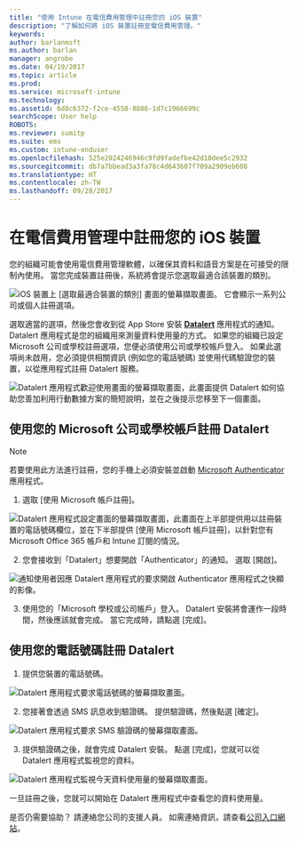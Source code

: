 ```yaml
---
title: "使用 Intune 在電信費用管理中註冊您的 iOS 裝置"
description: "了解如何將 iOS 裝置註冊至電信費用管理。"
keywords: 
author: barlanmsft
ms.author: barlan
manager: angrobe
ms.date: 04/19/2017
ms.topic: article
ms.prod: 
ms.service: microsoft-intune
ms.technology: 
ms.assetid: 6d8c6372-f2ce-4558-8886-1d7c1966699c
searchScope: User help
ROBOTS: 
ms.reviewer: sumitp
ms.suite: ems
ms.custom: intune-enduser
ms.openlocfilehash: 525e2024246946c9fd9fadefbe42d10dee5c2932
ms.sourcegitcommit: db7a7bbead3a3fa78c4d643607f709a2909eb608
ms.translationtype: HT
ms.contentlocale: zh-TW
ms.lasthandoff: 09/28/2017
---
```

# <a name="enroll-your-ios-device-in-telecom-expense-management"></a>在電信費用管理中註冊您的 iOS 裝置

您的組織可能會使用電信費用管理軟體，以確保其資料和語音方案是在可接受的限制內使用。 當您完成裝置註冊後，系統將會提示您選取最適合該裝置的類別。

  ![iOS 裝置上 [選取最適合裝置的類別] 畫面的螢幕擷取畫面。 它會顯示一系列公司或個人註冊選項。](./media/ios-enroll-10-tem-select-best-category.png)

選取適當的選項，然後您會收到從 App Store 安裝 [__Datalert__](https://itunes.apple.com/app/datalert/id771029268?mt=8) 應用程式的通知。 Datalert 應用程式是您的組織用來測量資料使用量的方式。 如果您的組織已設定 Microsoft 公司或學校註冊選項，您便必須使用公司或學校帳戶登入。 如果此選項尚未啟用，您必須提供相關資訊 (例如您的電話號碼) 並使用代碼驗證您的裝置，以從應用程式註冊 Datalert 服務。

  ![Datalert 應用程式歡迎使用畫面的螢幕擷取畫面，此畫面提供 Datalert 如何協助您善加利用行動數據方案的簡短說明，並在之後提示您移至下一個畫面。](./media/ios-enroll-11-tem-datalert-setup.png)

## <a name="enroll-into-datalert-using-your-microsoft-work-or-school-account"></a>使用您的 Microsoft 公司或學校帳戶註冊 Datalert

> [!NOTE]
> 若要使用此方法進行註冊，您的手機上必須安裝並啟動 [Microsoft Authenticator](https://docs.microsoft.com/azure/multi-factor-authentication/end-user/microsoft-authenticator-app-how-to) 應用程式。

1. 選取 [使用 Microsoft 帳戶註冊]。

  ![Datalert 應用程式設定畫面的螢幕擷取畫面，此畫面在上半部提供用以註冊裝置的電話號碼欄位，並在下半部提供 [使用 Microsoft 帳戶註冊]，以針對您有 Microsoft Office 365 帳戶和 Intune 訂閱的情況。](./media/ios-enroll-11a-tem-datalert-enroll-msft-account.png)

2. 您會接收到「Datalert」想要開啟「Authenticator」的通知。 選取 [開啟]。

  ![通知使用者因應 Datalert 應用程式的要求開啟 Authenticator 應用程式之快顯的影像。](./media/ios-enroll-11b-tem-datalert-open-authenticator.png)

3. 使用您的「Microsoft 學校或公司帳戶」登入。 Datalert 安裝將會運作一段時間，然後應該就會完成。 當它完成時，請點選 [完成]。

## <a name="enroll-into-datalert-using-your-phone-number"></a>使用您的電話號碼註冊 Datalert

1. 提供您裝置的電話號碼。

  ![Datalert 應用程式要求電話號碼的螢幕擷取畫面。](./media/ios-enroll-12-tem-datalert-phone-number.png)

2. 您接著會透過 SMS 訊息收到驗證碼。 提供驗證碼，然後點選 [確定]。

  ![Datalert 應用程式要求 SMS 驗證碼的螢幕擷取畫面。](./media/ios-enroll-13-tem-datalert-sms.png)

3. 提供驗證碼之後，就會完成 Datalert 安裝。 點選 [完成]，您就可以從 Datalert 應用程式監視您的資料。

  ![Datalert 應用程式監視今天資料使用量的螢幕擷取畫面。](./media/ios-enroll-14-tem-datalert-monitoring-active.png)

一旦註冊之後，您就可以開始在 Datalert 應用程式中查看您的資料使用量。

是否仍需要協助？ 請連絡您公司的支援人員。 如需連絡資訊，請查看[公司入口網站](https://portal.manage.microsoft.com)。
